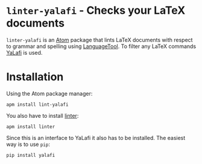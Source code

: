 # `linter-yalafi` - Checks your LaTeX documents

`linter-yalafi` is an [Atom](https://atom.io) package that lints LaTeX documents with respect to grammar and spelling using [LanguageTool](https://languagetool.org). To filter any LaTeX commands [YaLafi](https://github.com/matze-dd/YaLafi) is used.

# Installation
Using the Atom package manager:

`apm install lint-yalafi`

You also have to install [linter](https://atom.io/packages/linter):

`apm install linter`

Since this is an interface to YaLafi it also has to be installed. The easiest way is to use `pip`:

`pip install yalafi`

